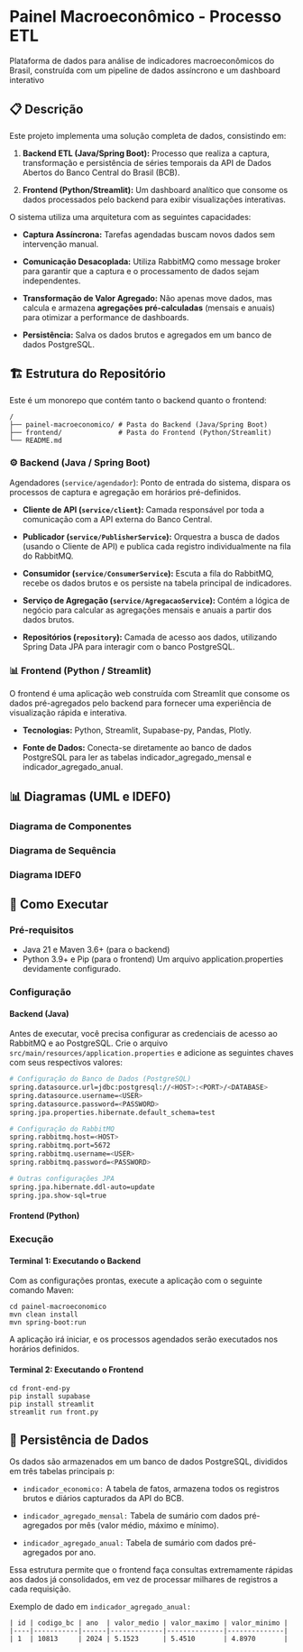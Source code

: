 # Painel Macroeconômico - Processo ETL

Plataforma de dados para análise de indicadores macroeconômicos do Brasil, construída com um pipeline de dados assíncrono e um dashboard interativo

## 📋 Descrição
Este projeto implementa uma solução completa de dados, consistindo em:

1. **Backend ETL (Java/Spring Boot):** Processo que realiza a captura, transformação e persistência de séries temporais da API de Dados Abertos do Banco Central do Brasil (BCB).

2. **Frontend (Python/Streamlit):** Um dashboard analítico que consome os dados processados pelo backend para exibir visualizações interativas.

 O sistema utiliza uma arquitetura com as seguintes capacidades:

- **Captura Assíncrona:** Tarefas agendadas buscam novos dados sem intervenção manual.

- **Comunicação Desacoplada:** Utiliza RabbitMQ como message broker para garantir que a captura e o processamento de dados sejam independentes.

- **Transformação de Valor Agregado:** Não apenas move dados, mas calcula e armazena **agregações pré-calculadas** (mensais e anuais) para otimizar a performance de dashboards.

- **Persistência:** Salva os dados brutos e agregados em um banco de dados PostgreSQL.

## 🏗️ Estrutura do Repositório
Este é um monorepo que contém tanto o backend quanto o frontend:
```
/
├── painel-macroeconomico/ # Pasta do Backend (Java/Spring Boot)
├── frontend/              # Pasta do Frontend (Python/Streamlit)
└── README.md
```

### ⚙️ Backend (Java / Spring Boot)

Agendadores (`service/agendador`): Ponto de entrada do sistema, dispara os processos de captura e agregação em horários pré-definidos.

- **Cliente de API (`service/client`):** Camada responsável por toda a comunicação com a API externa do Banco Central.

- **Publicador (`service/PublisherService`):** Orquestra a busca de dados (usando o Cliente de API) e publica cada registro individualmente na fila do RabbitMQ.

- **Consumidor (`service/ConsumerService`):** Escuta a fila do RabbitMQ, recebe os dados brutos e os persiste na tabela principal de indicadores.

- **Serviço de Agregação (`service/AgregacaoService`):** Contém a lógica de negócio para calcular as agregações mensais e anuais a partir dos dados brutos.

- **Repositórios (`repository`):** Camada de acesso aos dados, utilizando Spring Data JPA para interagir com o banco PostgreSQL.

### 📊 Frontend (Python / Streamlit)
O frontend é uma aplicação web construída com Streamlit que consome os dados pré-agregados pelo backend para fornecer uma experiência de visualização rápida e interativa.

- **Tecnologias:** Python, Streamlit, Supabase-py, Pandas, Plotly.

- **Fonte de Dados:** Conecta-se diretamente ao banco de dados PostgreSQL para ler as tabelas indicador_agregado_mensal e indicador_agregado_anual.

## 📊 Diagramas (UML e IDEF0)


### Diagrama de Componentes


### Diagrama de Sequência 


### Diagrama IDEF0


## 🚀 Como Executar
### Pré-requisitos
- Java 21 e Maven 3.6+ (para o backend)
 - Python 3.9+ e Pip (para o frontend)
Um arquivo application.properties devidamente configurado.

### Configuração

#### Backend (Java)
Antes de executar, você precisa configurar as credenciais de acesso ao RabbitMQ e ao PostgreSQL. Crie o arquivo `src/main/resources/application.properties` e adicione as seguintes chaves com seus respectivos valores:

```bash
# Configuração do Banco de Dados (PostgreSQL)
spring.datasource.url=jdbc:postgresql://<HOST>:<PORT>/<DATABASE>
spring.datasource.username=<USER>
spring.datasource.password=<PASSWORD>
spring.jpa.properties.hibernate.default_schema=test

# Configuração do RabbitMQ
spring.rabbitmq.host=<HOST>
spring.rabbitmq.port=5672
spring.rabbitmq.username=<USER>
spring.rabbitmq.password=<PASSWORD>

# Outras configurações JPA
spring.jpa.hibernate.ddl-auto=update
spring.jpa.show-sql=true
```
#### Frontend (Python) 



### Execução
#### Terminal 1: Executando o Backend
Com as configurações prontas, execute a aplicação com o seguinte comando Maven:
```
cd painel-macroeconomico
mvn clean install
mvn spring-boot:run
```
A aplicação irá iniciar, e os processos agendados serão executados nos horários definidos.

#### Terminal 2: Executando o Frontend
```
cd front-end-py
pip install supabase
pip install streamlit
streamlit run front.py

```




## 💾 Persistência de Dados
Os dados são armazenados em um banco de dados PostgreSQL, divididos em três tabelas principais p:

- `indicador_economico:` A tabela de fatos, armazena todos os registros brutos e diários capturados da API do BCB.

- `indicador_agregado_mensal:` Tabela de sumário com dados pré-agregados por mês (valor médio, máximo e mínimo).

- `indicador_agregado_anual:` Tabela de sumário com dados pré-agregados por ano.

Essa estrutura permite que o frontend faça consultas extremamente rápidas aos dados já consolidados, em vez de processar milhares de registros a cada requisição.

Exemplo de dado em `indicador_agregado_anual:`
```
| id | codigo_bc | ano  | valor_medio | valor_maximo | valor_minimo |
|----|-----------|------|-------------|--------------|--------------|
| 1  | 10813     | 2024 | 5.1523      | 5.4510       | 4.8970       |
```
